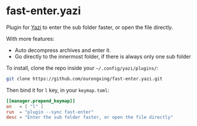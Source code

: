 # fast-enter.yazi

Plugin for [Yazi](https://github.com/sxyazi/yazi) to enter the sub folder faster, or open the file directly.

With more features:
- Auto decompress archives and enter it. 
- Go directly to the innermost folder, if there is always only one sub folder

To install, clone the repo inside your `~/.config/yazi/plugins/`:

```bash
git clone https://github.com/ourongxing/fast-enter.yazi.git
```

Then bind it for `l` key, in your `keymap.toml`:

```toml
[[manager.prepend_keymap]]
on   = [ "l" ]
run  = "plugin --sync fast-enter"
desc = "Enter the sub folder faster, or open the file directly"
```
